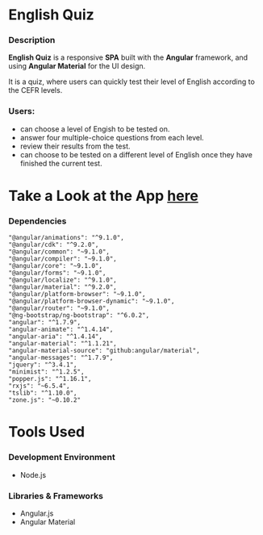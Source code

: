 # English Quiz
### Description


**English Quiz** is a responsive **SPA** built with the **Angular** framework, and using **Angular Material** for the UI design. 

It is a quiz, where users can quickly test their level of English according to the CEFR levels. 

### Users:

* can choose a level of Engish to be tested on.
* answer four multiple-choice questions from each level.
* review their results from the test.
* can choose to be tested on a different level of English once they have finished the current test.

# Take a Look at the App [here](https://kevmhughes.github.io/EnglishQuiz/)

### Dependencies
    "@angular/animations": "^9.1.0",
    "@angular/cdk": "^9.2.0",
    "@angular/common": "~9.1.0",
    "@angular/compiler": "~9.1.0",
    "@angular/core": "~9.1.0",
    "@angular/forms": "~9.1.0",
    "@angular/localize": "^9.1.0",
    "@angular/material": "^9.2.0",
    "@angular/platform-browser": "~9.1.0",
    "@angular/platform-browser-dynamic": "~9.1.0",
    "@angular/router": "~9.1.0",
    "@ng-bootstrap/ng-bootstrap": "^6.0.2",
    "angular": "^1.7.9",
    "angular-animate": "^1.4.14",
    "angular-aria": "^1.4.14",
    "angular-material": "^1.1.21",
    "angular-material-source": "github:angular/material",
    "angular-messages": "^1.7.9",
    "jquery": "^3.4.1",
    "minimist": "^1.2.5",
    "popper.js": "^1.16.1",
    "rxjs": "~6.5.4",
    "tslib": "^1.10.0",
    "zone.js": "~0.10.2"

# Tools Used

### Development Environment
* Node.js

### Libraries & Frameworks
* Angular.js
* Angular Material
